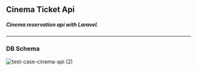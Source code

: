 <h2> Cinema Ticket Api </h2>

<h5> Cinema reservation api with Laravel. </h5>
<hr>

<h3> DB Schema </h3>

![test-case-cinema-api (2)](https://user-images.githubusercontent.com/33186246/219278314-eda37b2e-30de-4ef3-a318-06fa409650b0.png)
